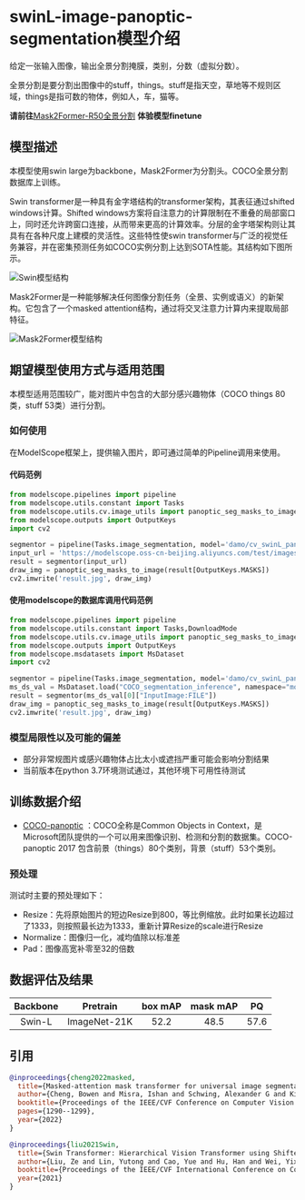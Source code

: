 # swinL-image-panoptic-segmentation模型介绍
给定一张输入图像，输出全景分割掩膜，类别，分数（虚拟分数）。

全景分割是要分割出图像中的stuff，things。stuff是指天空，草地等不规则区域，things是指可数的物体，例如人，车，猫等。

**请前往**[Mask2Former-R50全景分割](https://www.modelscope.cn/models/damo/cv_r50_panoptic-segmentation_cocopan/summary) **体验模型finetune**

## 模型描述
本模型使用swin large为backbone，Mask2Former为分割头。COCO全景分割数据库上训练。

Swin transformer是一种具有金字塔结构的transformer架构，其表征通过shifted windows计算。Shifted windows方案将自注意力的计算限制在不重叠的局部窗口上，同时还允许跨窗口连接，从而带来更高的计算效率。分层的金字塔架构则让其具有在各种尺度上建模的灵活性。这些特性使swin transformer与广泛的视觉任务兼容，并在密集预测任务如COCO实例分割上达到SOTA性能。其结构如下图所示。

![Swin模型结构](description/swin.png)

Mask2Former是一种能够解决任何图像分割任务（全景、实例或语义）的新架构。它包含了一个masked attention结构，通过将交叉注意力计算内来提取局部特征。

![Mask2Former模型结构](description/mask2former.png)

## 期望模型使用方式与适用范围
本模型适用范围较广，能对图片中包含的大部分感兴趣物体（COCO things 80类，stuff 53类）进行分割。
### 如何使用
在ModelScope框架上，提供输入图片，即可通过简单的Pipeline调用来使用。
#### 代码范例
```python
from modelscope.pipelines import pipeline
from modelscope.utils.constant import Tasks
from modelscope.utils.cv.image_utils import panoptic_seg_masks_to_image
from modelscope.outputs import OutputKeys
import cv2

segmentor = pipeline(Tasks.image_segmentation, model='damo/cv_swinL_panoptic-segmentation_cocopan')
input_url = 'https://modelscope.oss-cn-beijing.aliyuncs.com/test/images/image_panoptic_segmentation.jpg'
result = segmentor(input_url)
draw_img = panoptic_seg_masks_to_image(result[OutputKeys.MASKS])
cv2.imwrite('result.jpg', draw_img)
```

#### 使用modelscope的数据库调用代码范例
```python
from modelscope.pipelines import pipeline
from modelscope.utils.constant import Tasks,DownloadMode
from modelscope.utils.cv.image_utils import panoptic_seg_masks_to_image
from modelscope.outputs import OutputKeys
from modelscope.msdatasets import MsDataset
import cv2

segmentor = pipeline(Tasks.image_segmentation, model='damo/cv_swinL_panoptic-segmentation_cocopan')
ms_ds_val = MsDataset.load("COCO_segmentation_inference", namespace="modelscope", split="validation", download_mode=DownloadMode.FORCE_REDOWNLOAD)
result = segmentor(ms_ds_val[0]["InputImage:FILE"])
draw_img = panoptic_seg_masks_to_image(result[OutputKeys.MASKS])
cv2.imwrite('result.jpg', draw_img)
```

### 模型局限性以及可能的偏差
- 部分非常规图片或感兴趣物体占比太小或遮挡严重可能会影响分割结果
- 当前版本在python 3.7环境测试通过，其他环境下可用性待测试
## 训练数据介绍
- [COCO-panoptic](http://images.cocodataset.org/annotations/panoptic_annotations_trainval2017.zip) ：COCO全称是Common Objects in Context，是Microsoft团队提供的一个可以用来图像识别、检测和分割的数据集。COCO-panoptic 2017 包含前景（things）80个类别，背景（stuff）53个类别。
### 预处理
测试时主要的预处理如下：
- Resize：先将原始图片的短边Resize到800，等比例缩放。此时如果长边超过了1333，则按照最长边为1333，重新计算Resize的scale进行Resize
- Normalize：图像归一化，减均值除以标准差
- Pad：图像高宽补零至32的倍数

## 数据评估及结果
| Backbone |  Pretrain   | box mAP | mask mAP | PQ | 
|:--------:|:-----------:|:-------:|:--------:|:-------:|
|  Swin-L  | ImageNet-21K |  52.2   |   48.5   |  57.6   | 

## 引用
```BibTeX
@inproceedings{cheng2022masked,
  title={Masked-attention mask transformer for universal image segmentation},
  author={Cheng, Bowen and Misra, Ishan and Schwing, Alexander G and Kirillov, Alexander and Girdhar, Rohit},
  booktitle={Proceedings of the IEEE/CVF Conference on Computer Vision and Pattern Recognition},
  pages={1290--1299},
  year={2022}
}
```
```BibTeX
@inproceedings{liu2021Swin,
  title={Swin Transformer: Hierarchical Vision Transformer using Shifted Windows},
  author={Liu, Ze and Lin, Yutong and Cao, Yue and Hu, Han and Wei, Yixuan and Zhang, Zheng and Lin, Stephen and Guo, Baining},
  booktitle={Proceedings of the IEEE/CVF International Conference on Computer Vision (ICCV)},
  year={2021}
}
```
